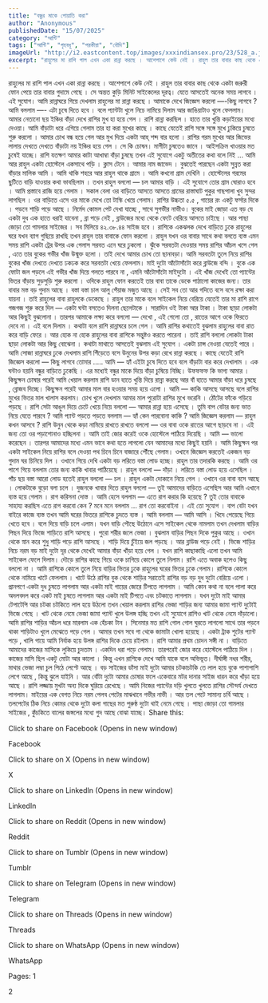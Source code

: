 ```yaml
---
title: "বন্ধুর মাকে পোয়াতি করা"
author: "Anonymous"
publishedDate: "15/07/2025"
category: "আন্টি"
tags: ["আন্টি", "গৃহবধূ", "পরকীয়া", "বৌদি"]
imageUrl: "http://i2.eastcontent.top/images/xxxindiansex.pro/23/528_a.jpg"
excerpt: "রাহুলের মা রাশি পাল এখন একা রান্না করছে । আশেপাশে কেউ নেই । রাহুল তার বাবার কাছ থেকে একটা জরুরী ফোন পেয়ে তার বাবার গুদামে গেছে । সে অন্তত কুড়ি মিনিট সাইকেলের দূরত্ব। যেতে আসতেই অনেক সময় লাগবে । এই..."
---
```


রাহুলের মা রাশি পাল এখন একা রান্না করছে । আশেপাশে কেউ নেই । রাহুল তার বাবার কাছ থেকে একটা জরুরী ফোন পেয়ে তার বাবার গুদামে গেছে । সে অন্তত কুড়ি মিনিট সাইকেলের দূরত্ব। যেতে আসতেই অনেক সময় লাগবে । এই সুযোগ।
আমি রান্নাঘরে গিয়ে দেখলাম রাহুলের মা রান্না করছে । আমাকে দেখে জিজ্ঞেস করলো —-কিছু লাগবে ?
আমি বললাম —- এটা চুষে দিতে হবে । বলে প্যান্টটা খুলে নিচে নামিয়ে দিলাম আর জাঙিয়াটাও খুলে ফেললাম। আমার নেতানো ছয় ইঞ্চির বাঁড়া দেখে রাশির মুখ হা হয়ে গেল ।
রাশি রান্না করছিল । হাতে তার খুন্তি কড়াইয়ের মধ্যে দেওয়া। আমি বাঁড়াটা ধরে এগিয়ে গেলাম তার হা করা মুখের কাছে । কাছে যেতেই রাশি সঙ্গে সঙ্গে মুখে ঢুকিয়ে চুষতে শুরু করলো । আমার চোখ বন্ধ হয়ে গেল আর মুখ দিয়ে একটা আহ্ শব্দ বার হলো । রাশির গরম মুখের আর জিভের লালায় দেখতে দেখতে বাঁড়াটা নয় ইঞ্চির হয়ে গেল । সে কি চোষন। মাগীটা চুষতেও জানে । আইসক্রিম খাওয়ার মত চুষেই যাচ্ছে।
রাশি যতক্ষণ আমার কাটা আখাম্বা বাঁড়া চুষছে তখন এই সুযোগে একটু অতীতের কথা বলে নিই … আমি আর রাহুল একটা হোস্টেলে একসাথে পড়ি । ক্লাস টেনে । আমার নাম জাভেদ । বুঝতেই পারছেন একটা সুন্নত করা বাঁড়ার মালিক আমি । আমি থাকি শহরে আর রাহুল থাকে গ্রামে । আমি কখনো গ্রাম দেখিনি । হোস্টেলের গরমের ছুটিতে বাড়ি যাওয়ার কথা ভাবছিলাম । তখন রাহুল বললো — চল আমার বাড়ি । এই সুযোগে তোর গ্রাম ঘোরাও হবে ।
আমি প্রস্তাবে রাজি হয়ে গেলাম । সকাল বেলা ওর বাড়িতে আসতে আসতে গ্রামের রাস্তাঘাট পুকুর গাছপালা খুব সুন্দর লাগছিল । ওর বাড়িতে এসে ওর মাকে দেখে তো টাস্কি খেয়ে গেলাম। রাশির উচ্চতা ৫.৫ , গায়ের রং একটু ফর্সার দিকে । পড়নে শাড়ি পড়ে আছে । নির্মেদ কোমল পেট দেখা যাচ্ছে , সাথে সুগভীর নাভীও। বুকের মাই জোড়া এত বড় যে একটা দুধ এক হাতে ধরাই যাবেনা , ব্রা পড়ে নেই , ব্লাউজের মধ্যে থেকে ফেটে বেরিয়ে আসতে চাইছে । আর পাছা জোড়া তো গামলার সাইজের । সব মিলিয়ে ৪২.৩৮.৪৪ সাইজ হবে ।
রাশিকে একঝলক দেখে বাড়িতে ঢুকে রাহুলের ঘরে যখন ব্যাগ গুছিয়ে রাখছি তখন রাহুল তার বাবাকে ফোন করলো ।
রাহুল যখন ওর বাবার সাথে কথা বলতে ব্যস্ত এমন সময় রাশি একটা ট্রের উপর এক গেলাস সরবত এনে ঘরে ঢুকলো । ঝুঁকে সরবতটা দেওয়ার সময় রাশির আঁচল খসে গেল , এতে তার বুকের গভীর খাঁজ উন্মুক্ত হলো । তাই দেখে আমার চোখ তো ছানাবড়া। আমি সরবতটা তুলে নিয়ে রাশির বুকের খাঁজ দেখতে দেখতে ঢকঢক করে সরবতটা খেয়ে ফেললাম। মাই দুটো আঁটোসাঁটো করে ব্লাউজে বন্দি । বুকে এক ফোটা জল পড়লে এই গভীর খাঁজ দিয়ে গলতে পারবে না , এমনি আঁটোসাঁটো মাইদুটো । এই খাঁজ দেখেই তো প্যান্টের ভিতর বাঁড়ায় সুড়সুড়ি শুরু করলো ।
ওদিকে রাহুল ফোন করতেই তার বাবা তাকে ডেকে পাঠালো কাজের জন্য। তার বাবার মস্ত বড় গুদাম আছে । বস্তা বস্তা চাল আলু পেঁয়াজ মজুত আছে । সেই সব তো আর গদিতে বসে বসে রক্ষা করা যায়না । তাই রাহুলের বাবা রাহুলকে ডেকেছে । রাহুল তার মাকে বলে সাইকেল নিয়ে বেরিয়ে যেতেই তার মা রাশি রাগে গজগজ শুরু করে দিল — একটা ঘন্টা বসতেও দিলনা ছেলেটাকে । সারাদিন ওই টাকা আর টাকা । টাকা ছাড়া লোকটা আর কিছুই বুঝলোনা ।
তারপর আমাকে লক্ষ্য করে বললো — দেখো , এই গেলো তো , রাতের আগে ওকে ফিরতে দেবে না । এই বলে দিলাম । কথাটা বলে রাশি রান্নাঘরে চলে গেল ।
আমি রাশির কথাতেই বুঝলাম রাহুলের বাবা রাত করে বাড়ি ফেরে । আর হোক না হোক রাহুলের বাবা রাশিকে সন্তুষ্টও করতে পারেনা । তাই রাশি বললো লোকটা টাকা ছাড়া লোকটা আর কিছু বোঝেনা ।
কথাটা মাথাতে আসতেই বুঝলাম এই সুযোগ । একটা চান্স নেওয়া যেতেই পারে । আমি সোজা রান্নাঘরে ঢুকে দেখলাম রাশি পিঁড়েতে বসে উনুনের উপর কড়া রেখে রান্না করছে । কাছে যেতেই রাশি জিজ্ঞেস করলো — কিছু লাগবে তোমার …..
আমি — হ্যাঁ এইটা চুষে দিতে হবে বলে বাঁড়াটা বার করে দেখালাম ।
এক ঘন্টাও হয়নি বন্ধুর বাড়িতে ঢুকেছি । এর মধ্যেই বন্ধুর মাকে দিয়ে বাঁড়া চুষিয়ে নিচ্ছি। উফফফফ কি ভাগ্য আমার ।
কিছুক্ষন চোষার পরেই আমি খেয়াল করলাম রাশি ডান হাতে খুন্তি দিয়ে রান্না করছে আর বাঁ হাতে আমার বাঁড়া ধরে চুষছে , ব্লোজব দিচ্ছে। কিছুক্ষন পরেই আমার মাল বার হওয়ার সময় হয়ে এলো । আমি — কাকি আসছে আসছে বলে রাশির মুখের ভিতর মাল খালাস করলাম। চোখ খুলে দেখলাম আমার মাল পুরোটা রাশির মুখে ভরেনি । ঠোঁটের ফাঁকে গড়িয়ে পড়ছে । রাশি সেটা আঙুল দিয়ে চেটে খেয়ে নিয়ে বললো — আমার রান্না হয়ে এসেছে । তুমি বাপ বেটার জন্য ভাত নিয়ে যেতে পারবে ?
আমি প্যান্ট পড়তে পড়তে বললাম — হ্যাঁ কেন পারবোনা কাকি ?
আমি জিজ্ঞেস করলাম — রাহুল কখন আসবে ?
রাশি উনুন থেকে কড়া নামিয়ে রাখতে রাখতে বললো — ওর বাবা ওকে রাতের আগে ছাড়বে না । এই জন্য তো ওর পড়াশোনাও হচ্ছিলনা । আমি তাই জোর করেই ওকে হোস্টেলে পাঠিয়ে দিয়েছি ।
আমি — ভালো করেছেন ।
তারপর আমাদের মধ্যে এমন ভাবে কথা হতে লাগলো যেন আমাদের মধ্যে কিছুই হয়নি । আমি কিছুক্ষন পর একটা সাইকেল নিয়ে রাশির বলে দেওয়া পথ চিনে চিনে বাজারে পৌঁছে গেলাম। ওখানে জিজ্ঞেস করতেই একজন বড় গুদাম ঘর চিনিয়ে দিল । ওখানে গিয়ে দেখি একটা বড় লরিতে বস্তা লোড হচ্ছে। রাহুল তার তদারকি করছে । আমি ওর পাশে গিয়ে বললাম তোর জন্য কাকি খাবার পাঠিয়েছে ।
রাহুল বললো — দাঁড়া ।
লরিতে বস্তা লোড হয়ে এসেছিল । পাঁচ ছয় বস্তা আরো লোড হতেই রাহুল বললো — চল ।
রাহুল একটা দোকানে নিয়ে গেল । ওখানে ওর বাবা বসে আছে । লোকটাকে বুড়ো বলা চলে । দুজনকে খাবার দিতে রাহুল বললো — তুই আমাদের বাড়িতে এসেছিস আর আমি এখানে ব্যস্ত হয়ে গেলাম । রাগ করিসনা দোস্ত ।
আমি হেসে বললাম — এতে রাগ করার কি হয়েছে ? তুই তোর বাবাকে সাহায্য করছিস এতে রাগ করবো কেন ?
মনে মনে বললাম … রাগ তো করবোইনা । এই তো সুযোগ । বাপ বেটা যখন বাইরে কাজে ব্যস্ত তখন আমি ঘরের ভিতরে রাশিকে চুদতে ব্যস্ত ।
আমি বললাম — আমি আসি । খিদে পেয়েছে গিয়ে খেতে হবে । বলে দিয়ে বাড়ি চলে এলাম। যখন বাড়ি পৌছে উঠোনে এসে সাইকেল থেকে নামলাম তখন দেখলাম বাড়ির পিছন দিয়ে ভিজে শাড়িতে রাশি আসছে । পুরো শরীর জলে ভেজা । বুঝলাম বাড়ির পিছন দিকে পুকুর আছে । ওখান থেকে স্নান করে শুধু শাড়ি পড়ে রাশি আসছে । শাড়ি দিয়ে চুঁইয়ে জল পড়ছে । আর ব্লাউজ পড়ে নেই । ভিজে শাড়ির নিচে নরম বড় মাই দুটো দূর থেকে দেখেই আমার বাঁড়া খাঁড়া হয়ে গেল । যখন রাশি কাছাকাছি এলো তখন আমি সাইকেল ফেলে দিলাম। দৌড়ে রাশির কাছে গিয়ে ওকে চাগিয়ে কোলে তুলে নিলাম। রাশি এতে অবাক হলেও কিছু বললো না ।
আমি রাশিকে কোলে তুলে নিয়ে বাড়ির ভিতর ঢুকে রাহুলের ঘরের ভিতর ঢুকে গেলাম। রাশিকে কোলে থেকে নামিয়ে খাটে ফেললাম । খাটে উঠে রাশির বুক থেকে শাড়ির সরাতেই রাশির বড় বড় দুধ দুটো বেরিয়ে এলো । প্রানপণে একটা দুধ চুষতে লাগলাম আর একটা মাই গায়ের জোরে টিপতে লাগলাম ।
আমি কোন কথা না বলে পালা করে অদলবদল করে একট মাই চুষতে লাগলাম আর একটা মাই টিপতে এবং চটকাতে লাগলাম । যখন দুটো মাই আমার টেপাটেপি আর চটকা চটকিতে লাল হয়ে উঠলো তখন খেয়াল করলাম রাশির ভেজা শাড়ির জন্য আমার জামা প্যান্ট দুটোই ভিজে গেছে । খাট থেকে নেমে ভেজা জামা প্যান্ট খুলে উলঙ্গ হচ্ছি তখন এই সুযোগে রাশিও খাট থেকে নেমে দাঁড়ালো। আমি রাশির শাড়ির আঁচল ধরে মারলাম এক হেঁচকা টান । সিনেমার মত রাশি গোল গোল ঘুরতে লাগলো সাথে তার পড়নে থাকা শাড়িটাও খুলে মেঝেতে পড়ে গেল । আমার তখন সবে গা থেকে জামাটা খোলা হয়েছে । একটা ট্রাক শুটের প্যান্ট পড়ে , খালি গায়ে আমি নির্বাক হয়ে উলঙ্গ রাশির দিকে চেয়ে রইলাম ।
রাশি আমার প্রথম চোদন সঙ্গী না । বাড়িতে আমাদের কাজের মাসিকে লুকিয়ে চুদতাম । একদিন ধরা পড়ে গেলাম। তারপরেই জোর করে হোস্টেলে পাঠিয়ে দিল । কাজের মাসি ছিল একটু মোটা আর কালো । কিন্তু এখন রাশিকে দেখে আমি যাকে বলে অভিভূত। দীর্ঘাঙ্গী নধর শরীর, মাথার ভেজা লম্বা চুল পিঠে লেপ্টে আছে । বড় সাইজের ডাঁসা মাই দুটো আমার চটকাচটকি তে লাল হয়ে বুকে পাশাপাশি লেগে আছে , কিন্তু ঝুলে যাইনি । আর বোঁটা দুটো আমার চোষার ফলে একেবারে মটর দানার সাইজ ধারন করে খাঁড়া হয়ে আছে ।
রাশি লজ্জায় মুখটা অন্য দিকে ঘুরিয়ে রেখেছে । আমি নিজের প্যান্টের দড়ি খুলতে খুলতে রাশির সৌন্দর্য দেখতে লাগলাম। মাইয়ের এক বেগত নিচে নরম পেলব পেটের মাঝখানে গভীর নাভী । আর তল পেটে সামান্য চর্বি আছে । তলপেটের ঠিক নিচে কোমর থেকে দুটো কলা গাছের মত পুরুষ্ঠ দুটো থাই নেমে গেছে । পাছা জোড়া তো গামলার সাইজের , কুঁচকিতে বালের জঙ্গলের মধ্যে গুদ আছে বোঝা যাচ্ছে।
Share this:


Click to share on Facebook (Opens in new window)


Facebook




Click to share on X (Opens in new window)


X




Click to share on LinkedIn (Opens in new window)


LinkedIn




Click to share on Reddit (Opens in new window)


Reddit




Click to share on Tumblr (Opens in new window)


Tumblr




Click to share on Telegram (Opens in new window)


Telegram




Click to share on Threads (Opens in new window)


Threads




Click to share on WhatsApp (Opens in new window)


WhatsApp


Pages: 
1
 
2
